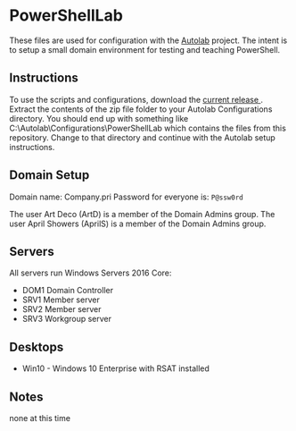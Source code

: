 # PowerShellLab #

These files are used for configuration with the [Autolab](https://github.com/theJasonHelmick/PS-AutoLab-Env) project. The intent is to setup a small domain environment for testing and teaching PowerShell. 

## Instructions
To use the scripts and configurations, download the [current release ](https://github.com/jdhitsolutions/PowerShellLab/archive/0.9.zip). Extract the contents of the zip file folder to your Autolab Configurations directory. You should end up with something like C:\Autolab\Configurations\PowerShellLab which contains the files from this repository. Change to that directory and continue with the Autolab setup instructions.

## Domain Setup
Domain name: Company.pri
Password for everyone is: `P@ssw0rd`

The user Art Deco (ArtD) is a member of the Domain Admins group.
The user April Showers (AprilS) is a member of the Domain Admins group.

## Servers
All servers run Windows Servers 2016 Core:

- DOM1 Domain Controller
- SRV1 Member server
- SRV2 Member server
- SRV3 Workgroup server

## Desktops
- Win10 - Windows 10 Enterprise with RSAT installed

## Notes
none at this time

